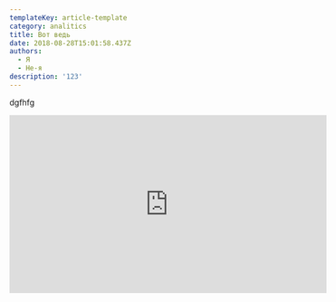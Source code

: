 ```yaml
---
templateKey: article-template
category: analitics
title: Вот ведь
date: 2018-08-28T15:01:58.437Z
authors:
  - Я
  - Не-я
description: '123'
---
```

dgfhfg

<iframe src="https://www.youtube.com/embed/XJgfrF3O6iE?rel=0&amp;controls=1&amp;showinfo=0" frameborder="0" allow="autoplay; encrypted-media" allowfullscreen width="560" height="315" ></iframe>
